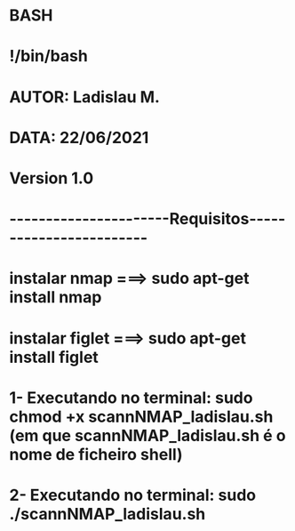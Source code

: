 # BASH
# !/bin/bash
# AUTOR: Ladislau M.
# DATA: 22/06/2021
# Version 1.0
# ----------------------Requisitos------------------------
# instalar nmap ===> sudo apt-get install nmap
# instalar figlet ===> sudo apt-get install figlet
# 1- Executando no terminal: sudo chmod +x scannNMAP_ladislau.sh (em que scannNMAP_ladislau.sh é o nome de ficheiro shell)
# 2- Executando no terminal: sudo ./scannNMAP_ladislau.sh
